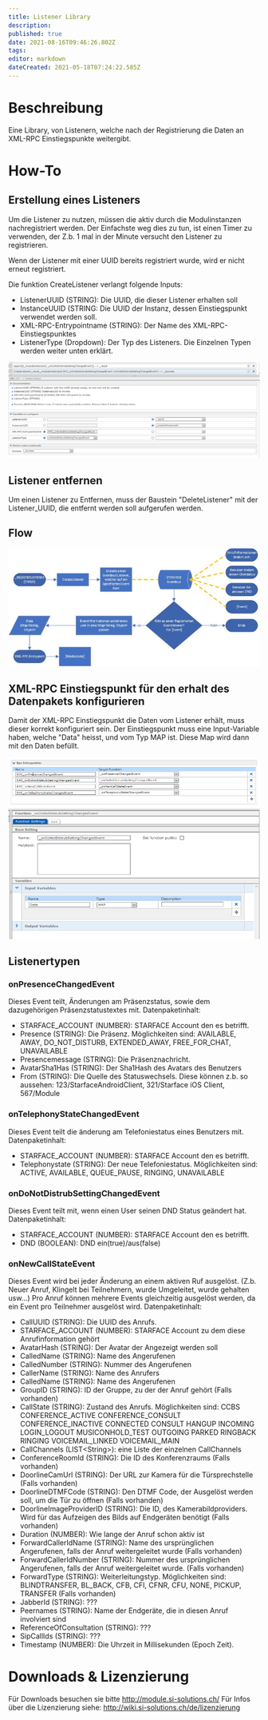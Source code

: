 ```yaml
---
title: Listener Library
description: 
published: true
date: 2021-08-16T09:46:26.802Z
tags: 
editor: markdown
dateCreated: 2021-05-18T07:24:22.585Z
---
```


# Beschreibung
Eine Library, von Listenern, welche nach der Registrierung die Daten an XML-RPC Einstiegspunkte weitergibt.

# How-To

## Erstellung eines Listeners
Um die Listener zu nutzen, müssen die aktiv durch die Modulinstanzen nachregistriert werden. Der Einfachste weg dies zu tun, ist einen Timer zu verwenden, der Z.b. 1 mal in der Minute versucht den Listener zu registrieren.

Wenn der Listener mit einer UUID bereits registriert wurde, wird er nicht erneut registriert.

Die funktion CreateListener verlangt folgende Inputs:
- ListenerUUID (STRING): Die UUID, die dieser Listener erhalten soll
- InstanceUUID (STRING: Die UUID der Instanz, dessen Einstiegspunkt verwendet werden soll.
- XML-RPC-Entrypointname (STRING): Der Name des XML-RPC-Einstiegspunktes
- ListenerType (Dropdown): Der Typ des Listeners. Die Einzelnen Typen werden weiter unten erklärt.

![createlistener.PNG](/uploads/listener_library/createlistener.PNG)

## Listener entfernen
Um einen Listener zu Entfernen, muss der Baustein "DeleteListener" mit der Listener_UUID, die entfernt werden soll aufgerufen werden.

## Flow

![Flow.jpg](/uploads/listener_library/Flow.jpg)

## XML-RPC Einstiegspunkt für den erhalt des Datenpakets konfigurieren
Damit der XML-RPC Einstiegspunkt die Daten vom Listener erhält, muss dieser korrekt konfiguriert sein.
Der Einstiegspunkt muss eine Input-Variable haben, welche "Data" heisst, und vom Typ MAP ist.
Diese Map wird dann mit den Daten befüllt.

![RPC-Entrypoints.PNG](/uploads/listener_library/RPC-Entrypoints.PNG)
![event_example.PNG](/uploads/listener_library/event_example.PNG)

## Listenertypen
### onPresenceChangedEvent
Dieses Event teilt, Änderungen am Präsenzstatus, sowie dem dazugehörigen Präsenzstatustextes mit.
Datenpaketinhalt:
- STARFACE_ACCOUNT (NUMBER): STARFACE Account den es betrifft.
- Presence (STRING): Die Präsenz. Möglichkeiten sind: AVAILABLE, AWAY, DO_NOT_DISTURB, EXTENDED_AWAY, FREE_FOR_CHAT, UNAVAILABLE
- Presencemessage (STRING): Die Präsenznachricht.
- AvatarSha1Has (STRING): Der Sha1Hash des Avatars des Benutzers
- From (STRING): Die Quelle des Statuswechsels. Diese können z.b. so aussehen: 123/StarfaceAndroidClient, 321/Starface iOS Client, 567/Module

### onTelephonyStateChangedEvent
Dieses Event teilt die änderung am Telefoniestatus eines Benutzers mit.
Datenpaketinhalt:
- STARFACE_ACCOUNT (NUMBER): STARFACE Account den es betrifft.
- Telephonystate (STRING): Der neue Telefoniestatus. Möglichkeiten sind: ACTIVE, AVAILABLE, QUEUE_PAUSE, RINGING, UNAVAILABLE

### onDoNotDistrubSettingChangedEvent
Dieses Event teilt mit, wenn einen User seinen DND Status geändert hat.
Datenpaketinhalt:
- STARFACE_ACCOUNT (NUMBER): STARFACE Account den es betrifft.
- DND (BOOLEAN): DND ein(true)/aus(false)

### onNewCallStateEvent
Dieses Event wird bei jeder Änderung an einem aktiven Ruf ausgelöst. (Z.b. Neuer Anruf, Klingelt bei Teilnehmern, wurde Umgeleitet, wurde gehalten usw...)
Pro Anruf können mehrere Events gleichzeitig ausgelöst werden, da ein Event pro Teilnehmer ausgelöst wird.
Datenpaketinhalt:
- CallUUID (STRING): Die UUID des Anrufs.
- STARFACE_ACCOUNT (NUMBER): STARFACE Account zu dem diese Anrufinformation gehört
- AvatarHash (STRING): Der Avatar der Angezeigt werden soll
- CalledName (STRING): Name des Angerufenen
- CalledNumber (STRING): Nummer des Angerufenen
- CallerName (STRING): Name des Anrufers
- CalledName (STRING): Name des Angerufenen
- GroupID (STRING): ID der Gruppe, zu der der Anruf gehört (Falls vorhanden)
- CallState (STRING): Zustand des Anrufs. Möglichkeiten sind: CCBS CONFERENCE_ACTIVE CONFERENCE_CONSULT CONFERENCE_INACTIVE CONNECTED CONSULT HANGUP INCOMING LOGIN_LOGOUT MUSICONHOLD_TEST OUTGOING PARKED RINGBACK RINGING VOICEMAIL_LINKED VOICEMAIL_MAIN
- CallChannels (LIST\<String\>): eine Liste der einzelnen CallChannels
- ConferenceRoomId (STRING): Die ID des Konferenzraums (Falls vorhanden)
- DoorlineCamUrl (STRING): Der URL zur Kamera für die Türsprechstelle (Falls vorhanden)
- DoorlineDTMFCode (STRING): Den DTMF Code, der Ausgelöst werden soll, um die Tür zu öffnen (Falls vorhanden)
- DoorlineImageProviderID (STRING): Die ID, des Kamerabildproviders. Wird für das Aufzeigen des Bilds auf Endgeräten benötigt (Falls vorhanden)
- Duration (NUMBER): Wie lange der Anruf schon aktiv ist
- ForwardCallerIdName (STRING): Name des ursprünglichen Angerufenen, falls der Anruf weitergeleitet wurde (Falls vorhanden)
- ForwardCallerIdNumber (STRING): Nummer des ursprünglichen Angerufenen, falls der Anruf weitergeleitet wurde. (Falls vorhanden)
- ForwardType (STRING): Weiterleitungstyp. Möglichkeiten sind: BLINDTRANSFER, BL_BACK, CFB, CFI, CFNR, CFU, NONE, PICKUP, TRANSFER (Falls vorhanden)
- JabberId (STRING): ???
- Peernames (STRING): Name der Endgeräte, die in diesen Anruf involviert sind
- ReferenceOfConsultation (STRING): ???
- SipCallIds (STRING): ???
- Timestamp (NUMBER): Die Uhrzeit in Millisekunden (Epoch Zeit).

# Downloads & Lizenzierung
Für Downloads besuchen sie bitte http://module.si-solutions.ch/
Für Infos über die Lizenzierung siehe: http://wiki.si-solutions.ch/de/lizenzierung
